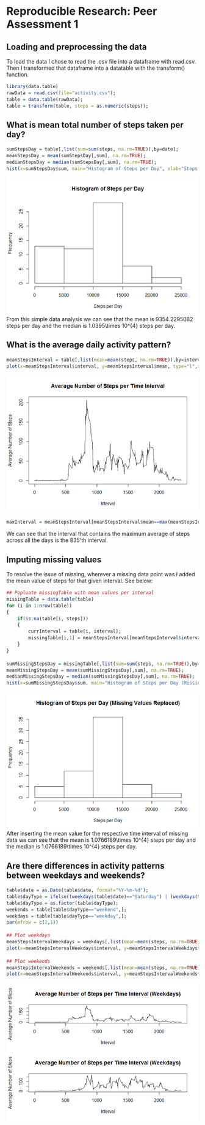 # Reproducible Research: Peer Assessment 1


## Loading and preprocessing the data
To load the data I chose to read the .csv file into a dataframe with read.csv.  Then I transformed that dataframe into a datatable with the transform() function.

```r
library(data.table)
rawData = read.csv(file="activity.csv");
table = data.table(rawData);
table = transform(table, steps = as.numeric(steps));
```

## What is mean total number of steps taken per day?

```r
sumStepsDay = table[,list(sum=sum(steps, na.rm=TRUE)),by=date];
meanStepsDay = mean(sumStepsDay[,sum], na.rm=TRUE);
medianStepsDay = median(sumStepsDay[,sum], na.rm=TRUE);
hist(x=sumStepsDay$sum, main="Histogram of Steps per Day", xlab="Steps per Day");
```

![](PA1_template_files/figure-html/Steps-Day-1.png) 
From this simple data analysis we can see that the mean is 9354.2295082 steps per day and the median is 1.0395\times 10^{4} steps per day.

## What is the average daily activity pattern?

```r
meanStepsInterval = table[,list(mean=mean(steps, na.rm=TRUE)),by=interval];
plot(x=meanStepsInterval$interval, y=meanStepsInterval$mean, type="l",xlab="Interval",ylab="Average Number of Steps", main="Average Number of Steps per Time Interval");
```

![](PA1_template_files/figure-html/Steps-Interval-1.png) 

```r
maxInterval = meanStepsInterval[meanStepsInterval$mean==max(meanStepsInterval$mean), interval];
```
We can see that the interval that contains the maximum average of steps across all the days is the 835'th interval.

## Imputing missing values
To resolve the issue of missing, wherever a missing data point was I added the mean value of steps for that given interval.  See below:


```r
## Popluate missingTable with mean values per interval
missingTable = data.table(table)
for (i in 1:nrow(table))
{
    if(is.na(table[i, steps]))
    {
        currInterval = table[i, interval];
        missingTable[i,1] = meanStepsInterval[meanStepsInterval$interval==currInterval,mean];
    }
}

sumMissingStepsDay = missingTable[,list(sum=sum(steps, na.rm=TRUE)),by=date];
meanMissingStepsDay = mean(sumMissingStepsDay[,sum], na.rm=TRUE);
medianMissingStepsDay = median(sumMissingStepsDay[,sum], na.rm=TRUE);
hist(x=sumMissingStepsDay$sum, main="Histogram of Steps per Day (Missing Values Replaced)", xlab="Steps per Day");
```

![](PA1_template_files/figure-html/Fix_Missing-1.png) 
After inserting the mean value for the respective time interval of missing data we can see that the mean  is 1.0766189\times 10^{4} steps per day and the median is 1.0766189\times 10^{4} steps per day.

## Are there differences in activity patterns between weekdays and weekends?

```r
table$date = as.Date(table$date, format="%Y-%m-%d");
table$dayType = ifelse((weekdays(table$date)=="Saturday") | (weekdays(table$date)=="Sunday"), "weekend", "weekday");
table$dayType = as.factor(table$dayType);
weekends = table[table$dayType=="weekend",];
weekdays = table[table$dayType=="weekday",];
par(mfrow = c(2,1))

## Plot weekdays
meanStepsIntervalWeekdays = weekdays[,list(mean=mean(steps, na.rm=TRUE)),by=interval];
plot(x=meanStepsIntervalWeekdays$interval, y=meanStepsIntervalWeekdays$mean, type="l",xlab="Interval",ylab="Average Number of Steps", main="Average Number of Steps per Time Interval (Weekdays)");

## Plot weekends
meanStepsIntervalWeekends = weekends[,list(mean=mean(steps, na.rm=TRUE)),by=interval];
plot(x=meanStepsIntervalWeekends$interval, y=meanStepsIntervalWeekends$mean, type="l",xlab="Interval",ylab="Average Number of Steps", main="Average Number of Steps per Time Interval (Weekdays)");
```

![](PA1_template_files/figure-html/Weekday-1.png) 
